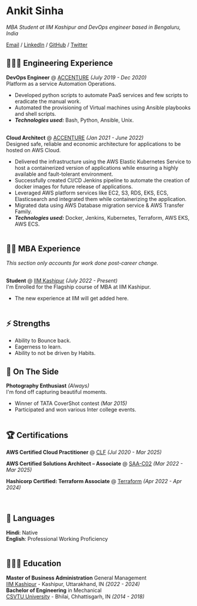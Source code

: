 # Ankit Sinha

_MBA Student at IIM Kashipur and DevOps engineer based in Bengaluru, India_ <br>

[Email](mailto:sinha.ankit58@gmail.com) / [LinkedIn](https://www.linkedin.com/in/ankit-sinha-aaa1099a/) / [GitHub](https://github.com/ankiitsiinha/) / [Twitter](https://twitter.com/ankitsinha_/)

## 👩🏼‍💻 Engineering Experience

**DevOps Engineer** @ [ACCENTURE](https://www.accenture.com/) _(July 2019 - Dec 2020)_ <br>
Platform as a service Automation Operations.
  - Developed python scripts to automate PaaS services and few scripts to eradicate the manual work.
  - Automated the provisioning of Virtual machines using Ansible playbooks and shell scripts.
  - **_Technologies used:_** Bash, Python, Ansible, Unix.
<br><br>

**Cloud Architect** @ [ACCENTURE](https://www.accenture.com/) _(Jan 2021 - June 2022)_ <br>
Designed safe, reliable and economic architecture for applications to be hosted on AWS Cloud.
  - Delivered the infrastructure using the AWS Elastic Kubernetes Service to host a containerized version of applications while ensuring a highly available and fault-tolerant environment.
  - Successfully created CI/CD Jenkins pipeline to automate the creation of docker images for future release of applications.
  - Leveraged AWS platform services like EC2, S3, RDS, EKS, ECS, Elasticsearch and integrated them while containerizing the application.
  - Migrated data using AWS Database migration service & AWS Transfer Family.
  - **_Technologies used:_** Docker, Jenkins, Kubernetes, Terraform, AWS EKS, AWS ECS.
<br><br>
    
## 👨‍🎓 MBA Experience

_This section only accounts for work done post-career change._
<br><br>

**Student** @ [IIM Kashipur](http://www.iimkashipur.ac.in/) _(July 2022 - Present)_ <br>
I'm Enrolled for the Flagship course of MBA at IIM Kashipur.
  - The new experience at IIM will get added here.
<br><br>

## ⚡ Strengths 
  - Ability to Bounce back.
  - Eagerness to learn.
  - Ability to not be driven by Habits.

## 📌 On The Side

**Photography Enthusiast**  _(Always)_ <br>
I'm fond off capturing beautiful moments.
  - Winner of TATA CoverShot contest _(Mar 2015)_ 
  - Participated and won various Inter college events.
  <br><br>
  
## 🏆 Certifications

**AWS Certified Cloud Practitioner** @ [CLF](https://www.credly.com/badges/1580306d-462e-4c2c-a708-1eba7425cd73/public_url) _(Jul 2020 - Mar 2025)_ <br>

**AWS Certified Solutions Architect – Associate** @ [SAA-C02](https://www.credly.com/badges/882b1212-0f52-48af-9dd4-2ba0219b85ed/public_url) _(Mar 2022 - Mar 2025)_ <br>

**Hashicorp Certified: Terraform Associate** @ [Terraform](https://www.credly.com/badges/b413c909-ed78-4973-b66c-77f7f9246c89/public_url) _(Apr 2022 - Apr 2024)_<br>
<br><br>

## 💬 Languages

**Hindi**: Native <br>
**English**: Professional Working Proficiency
<br><br>

## 👩🏼‍🎓 Education

**Master of Business Administration** General Management<br>
[IIM Kashipur](http://www.iimkashipur.ac.in/) - Kashipur, Uttarakhand, IN _(2022 - 2024)_
<br>
**Bachelor of Engineering** in Mechanical<br>
[CSVTU University](https://csvtu.ac.in/) - Bhilai, Chhattisgarh, IN _(2014 - 2018)_
